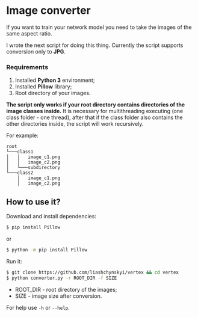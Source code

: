 
# Image converter

If you want to train your network model you need to take the images of the same aspect ratio.

I wrote the next script for doing this thing. Currently the script supports conversion only to **JPG**.

### Requirements
1. Installed **Python 3** environment;
2. Installed **Pillow** library;
3. Root directory of your images. 

**The script only works if your root directory contains directories of the image classes inside.** It is necessary for multithreading executing (one class folder - one thread), after that if the class folder also contains the other directories inside, the script will work recursively. 

For example:
```
root    
└───class1
│   │   image_c1.png
│   │   image_c2.png
│   └───subdirectory    
└───class2
    │   image_c1.png
    │   image_c2.png
```

## How to use it?

Download and install dependencies:
```sh
$ pip install Pillow
```
or
```sh
$ python -m pip install Pillow
```
Run it:
```sh
$ git clone https://github.com/liashchynskyi/vertex && cd vertex
$ python converter.py -r ROOT_DIR -f SIZE
```
* ROOT_DIR - root directory of the images;
* SIZE - image size after conversion.

For help use `-h` or `--help`.
